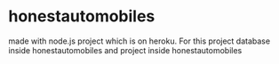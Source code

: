 # honestautomobiles
made with node.js project which is on heroku. For this project database inside honestautomobiles and project inside honestautomobiles
